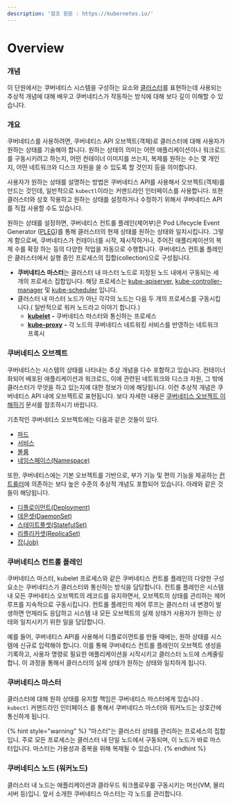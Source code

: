 ```yaml
---
description: '참조 원문 : https://kubernetes.io/'
---
```


# Overview

### 개념

이 단원에서는 쿠버네티스 시스템을 구성하는 요소와 [클러스터](https://kubernetes.io/ko/docs/reference/glossary/?all=true#term-cluster)를 표현하는데 사용되는 추상적 개념에 대해 배우고 쿠버네티스가 작동하는 방식에 대해 보다 깊이 이해할 수 있습니다.

### 개요 <a id="&#xAC1C;&#xC694;"></a>

쿠버네티스를 사용하려면, 쿠버네티스 API 오브젝트\(객체\)로 클러스터에 대해 사용자가 원하는 상태를 기술해야 합니다. 원하는 상태의 의미는 어떤 애플리케이션이나 워크로드를 구동시키려고 하는지, 어떤 컨테이너 이미지를 쓰는지, 복제를 원하는 수는 몇 개인지, 어떤 네트워크와 디스크 자원을 쓸 수 있도록 할 것인지 등을 의미합니다.

사용자가 원하는 상태를 설명하는 방법은 쿠버네티스 API를 사용해서 오브젝트\(객체\)를 만드는 것인데, 일반적으로 `kubectl`이라는 커맨드라인 인터페이스를 사용합니다.  또한 클러스터와 상호 작용하고 원하는 상태를 설정하거나 수정하기 위해서 쿠버네티스 API를 직접 사용할 수도 있습니다.

원하는 상태를 설정하면, 쿠버네티스 컨트롤 플레인\(제어부\)은 Pod Lifecycle Event Generator \([PLEG](https://github.com/kubernetes/community/blob/master/contributors/design-proposals/node/pod-lifecycle-event-generator.md)\)를 통해 클러스터의 현재 상태를 원하는 상태와 일치시킵니다. 그렇게 함으로써, 쿠버네티스가 컨테이너를 시작, 재시작하거나, 주어진 애플리케이션의 복제 수를 확장 하는 등의 다양한 작업을 자동으로 수행합니다. 쿠버네티스 컨트롤 플레인은 클러스터에서 실행 중인 프로세스의 집합\(collection\)으로 구성됩니다. 

* **쿠버네티스 마스터**는 클러스터 내 마스터 노드로 지정된 노드 내에서 구동되는 세 개의 프로세스 집합입니다.  해당 프로세스는 [kube-apiserver](https://kubernetes.io/docs/admin/kube-apiserver/), [kube-controller-manager](https://kubernetes.io/docs/admin/kube-controller-manager/) 및 [kube-scheduler](https://kubernetes.io/docs/admin/kube-scheduler/) 입니다.
* 클러스터 내 마스터 노드가 아닌 각각의 노드는 다음 두 개의 프로세스를 구동시킵니다.\( 일반적으로 워커 노드라고 이야기 합니다.\)
  * [**kubelet**](https://kubernetes.io/docs/admin/kubelet/) **-** 쿠버네티스 마스터와 통신하는 프로세스
  * [**kube-proxy**](https://kubernetes.io/docs/admin/kube-proxy/) **-** 각 노드의 쿠버네티스 네트워킹 서비스를 반영하는 네트워크 프록시

### 쿠버네티스 오브젝트 <a id="&#xCFE0;&#xBC84;&#xB124;&#xD2F0;&#xC2A4;-&#xC624;&#xBE0C;&#xC81D;&#xD2B8;"></a>

쿠버네티스는 시스템의 상태를 나타내는 추상 개념을 다수 포함하고 있습니다.  컨테이너화되어 배포된 애플리케이션과 워크로드, 이에 관련된 네트워크와 디스크 자원, 그 밖에 클러스터가 무엇을 하고 있는지에 대한 정보가 이에 해당됩니다. 이런 추상적 개념은 쿠버네티스 API 내에 오브젝트로 표현됩니다. 보다 자세한 내용은 [쿠버네티스 오브젝트 이해하기](https://kubernetes.io/ko/docs/concepts/overview/working-with-objects/kubernetes-objects/#kubernetes-objects) 문서를 참조하시기 바랍니다.

기초적인 쿠버네티스 오브젝트에는 다음과 같은 것들이 있다.

* [파드](https://kubernetes.io/ko/docs/concepts/workloads/pods/pod-overview/)
* [서비스](https://kubernetes.io/ko/docs/concepts/services-networking/service/)
* [볼륨](https://kubernetes.io/ko/docs/concepts/storage/volumes/)
* [네임스페이스\(Namespace\)](https://kubernetes.io/ko/docs/concepts/overview/working-with-objects/namespaces/)

또한, 쿠버네티스에는 기본 오브젝트를 기반으로, 부가 기능 및 편의 기능을 제공하는 [컨트롤러](https://kubernetes.io/ko/docs/concepts/architecture/controller/)에 의존하는 보다 높은 수준의 추상적 개념도 포함되어 있습니다. 아래와 같은 것들이 해당됩니다.

* [디플로이먼트\(Deployment\)](https://kubernetes.io/ko/docs/concepts/workloads/controllers/deployment/)
* [데몬셋\(DaemonSet\)](https://kubernetes.io/ko/docs/concepts/workloads/controllers/daemonset/)
* [스테이트풀셋\(StatefulSet\)](https://kubernetes.io/ko/docs/concepts/workloads/controllers/statefulset/)
* [리플리카셋\(ReplicaSet\)](https://kubernetes.io/ko/docs/concepts/workloads/controllers/replicaset/)
* [잡\(Job\)](https://kubernetes.io/ko/docs/concepts/workloads/controllers/jobs-run-to-completion/)

### 쿠버네티스 컨트롤 플레인 <a id="&#xCFE0;&#xBC84;&#xB124;&#xD2F0;&#xC2A4;-&#xCEE8;&#xD2B8;&#xB864;-&#xD50C;&#xB808;&#xC778;"></a>

쿠버네티스 마스터, kubelet 프로세스와 같은 쿠버네티스 컨트롤 플레인의 다양한 구성 요소는 쿠버네티스가 클러스터와 통신하는 방식을 담당합니다.  컨트롤 플레인은 시스템 내 모든 쿠버네티스 오브젝트의 레코드를 유지하면서, 오브젝트의 상태를 관리하는 제어 루프를 지속적으로 구동시킵니다. 컨트롤 플레인의 제어 루프는 클러스터 내 변경이 발생하면 언제라도 응답하고 시스템 내 모든 오브젝트의 실제 상태가 사용자가 원하는 상태와 일치시키기 위한 일을 담당합니다.

예를 들어, 쿠버네티스 API를 사용해서 디플로이먼트를 만들 때에는, 원하 상태를 시스템에 신규로 입력해야 합니다. 이를 통해 쿠버네티스 컨트롤 플레인이 오브젝트 생성을 기록하고, 사용자 명령로 필요한 애플리케이션을 시작시키고 클러스터 노드에 스케줄링합니. 이 과정을 통해서 클러스터의 실제 상태가 원하는 상태와 일치하게 됩니다.

### 쿠버네티스 마스터

클러스터에 대해 원하 상태를 유지할 책임은 쿠버네티스 마스터에게 있습니다 . `kubectl` 커맨드라인 인터페이스 를  통해서  쿠버네티스  마스터와   워커노드는 상호간에  통신하게 됩니다.

{% hint style="warning" %}
"마스터"는 클러스터 상태를 관리하는 프로세스의 집합입니. 주로 모든 프로세스는 클러스터 내 단일 노드에서 구동되며, 이 노드가 바로 마스터입니다. 마스터는 가용성과 중복을 위해 복제될 수 있습니다.
{% endhint %}

### 쿠버네티스 노드 \(워커노드\)

클러스터 내 노드는 애플리케이션과 클라우드 워크플로우를 구동시키는 머신\(VM, 물리 서버 등\)입니. 앞서 소개한 쿠버네티스 마스터는 각 노드를 관리합니다. 

